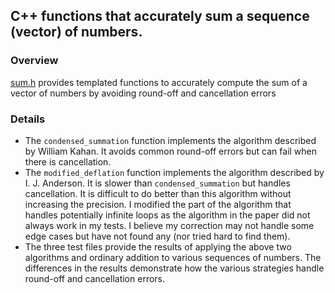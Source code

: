 ## C++ functions that accurately sum a sequence (vector) of numbers.

### Overview
[sum.h](sum.h) provides templated functions to accurately compute the sum of a
vector of numbers by avoiding round-off and cancellation errors

### Details
- The `condensed_summation` function implements the algorithm described by
  William Kahan. It avoids common round-off errors but can fail when there is
  cancellation.
- The `modified_deflation` function implements the algorithm described by I.
  J. Anderson. It is slower than `condensed_summation` but handles
  cancellation.  It is difficult to do better than this algorithm without
  increasing the precision. I modified the part of the algorithm that handles
  potentially infinite loops as the algorithm in the paper did not always work in
  my tests.  I believe my correction may not handle some edge cases but have not
  found any (nor tried hard to find them).
- The three test files provide the results of applying the above two algorithms
  and ordinary addition to various sequences of numbers. The differences in the
  results demonstrate how the various strategies handle round-off and cancellation
  errors.
